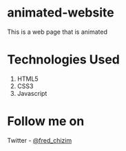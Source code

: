 # animated-website
This is a web page that is animated

# Technologies Used
1. HTML5
2. CSS3
3. Javascript

# Follow me on
Twitter - [@fred_chizim](https://www.twitter.com/fred_chizim "fred")
